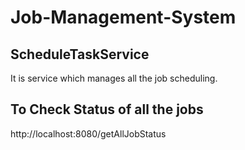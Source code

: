 # Job-Management-System

## ScheduleTaskService
   It is service which manages all the job scheduling.

## To Check Status of all the jobs
   http://localhost:8080/getAllJobStatus
